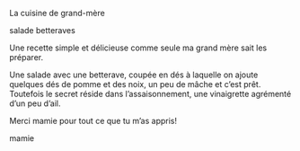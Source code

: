 La cuisine de grand-mère


salade betteraves

 

Une recette simple et délicieuse comme seule ma grand mère sait les préparer.

Une salade avec une betterave, coupée en dés à laquelle on ajoute quelques dés de pomme et des noix, un peu de mâche et c’est prêt. Toutefois le secret réside dans l’assaisonnement, une vinaigrette agrémenté d’un peu d’ail.

Merci mamie pour tout ce que tu m’as appris!

 

mamie